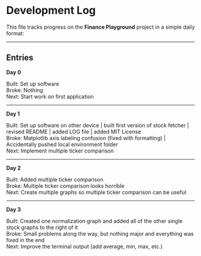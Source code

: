 # Development Log

This file tracks progress on the **Finance Playground** project in a simple daily format:

---

## Entries

**Day 0**

Built: Set up software  
Broke: Nothing  
Next: Start work on first application  

---

**Day 1**

Built: Set up software on other device | built first version of stock fetcher | revised README | added LOG file | added MIT License  
Broke: Matplotlib axis labeling confusion (fixed with formatting) | Accidentally pushed local environment folder  
Next: Implement multiple ticker comparison  

---

**Day 2**

Built: Added multiple ticker comparison  
Broke: Multiple ticker comparison looks horrible  
Next: Create multiple graphs so multiple ticker comparison can be useful  

---

**Day 3**

Built: Created one normalization graph and added all of the other single stock graphs to the right of it  
Broke: Small problems along the way, but nothing major and everything was fixed in the end  
Next: Improve the terminal output (add average, min, max, etc.)  